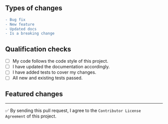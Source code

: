 ## Types of changes

<!--- What types of changes does your code introduce? Replace the "-" with "+" for things that apply: -->

```diff
- Bug fix
- New feature
- Updated docs
- Is a breaking change
```

## Qualification checks

<!--- Put an `x` in all the boxes that apply: -->

-   [ ] My code follows the code style of this project.
-   [ ] I have updated the documentation accordingly.
-   [ ] I have added tests to cover my changes.
-   [ ] All new and existing tests passed.

## Featured changes

<!-- Please include a description of changes. -->

---

<!-- Contributor license agreement
By sending a pull request, you hereby grant to owners and users of the this project a perpetual, worldwide, non-exclusive, no-charge, royalty-free, irrevocable copyright license to reproduce, prepare derivative works of, publicly display, publicly perform, sublicense, and distribute your contributions and such derivative works.

The owners of the this project will also be granted the right to relicense the contributed source code and its derivative works. -->

<!-- Please leave the message below as-is to accept this project's CLA. -->

✅ By sending this pull request, I agree to the `Contributor License Agreement` of this project.

